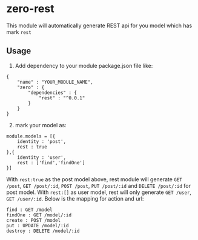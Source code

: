 # zero-rest #

This module will automatically generate REST api for you model which has mark `rest`

## Usage ##

1. Add dependency to your module package.json file like:

```
{
	"name" : "YOUR_MODULE_NAME",
	"zero" : {
		"dependencies" : {
			"rest" : "^0.0.1"
		}
	}
}
```

2. mark your model as:

```
module.models = [{
    identity : 'post',
    rest : true
},{
    identity : 'user',
    rest : ['find','findOne']
}]
```

With `rest:true` as the post model above, rest module will generate `GET /post`, `GET /post/:id`, `POST /post`, `PUT /post/:id` and `DELETE /post/:id` for post model.
With `rest:[]` as user model, rest will only generate `GET /user`, `GET /user/:id`. Below is the mapping for action and url:

```
find : GET /model
findOne : GET /model/:id
create : POST /model
put : UPDATE /model/:id
destroy : DELETE /model/:id
```
